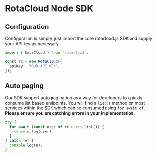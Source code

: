 # RotaCloud Node SDK

## Configuration

Configuration is simple, just import the core rotacloud.js SDK and supply your API key as necessary.

```typescript
import { RotaCloud } from 'rotacloud';

const rc = new RotaCloud({
  apiKey: 'YOUR_API_KEY',
});
```

## Auto paging

Our SDK support auto pagination as a way for developers to quickly consume list based endpoints. You will find a `list()` method on most services within the SDK which can be consumed using `for await of`. **Please ensure you are catching errors in your implementation.**

```typescript
try {
  for await (const user of rc.users.list()) {
    console.log(user);
  }
} catch (e) {
  console.log(e);
}
```
